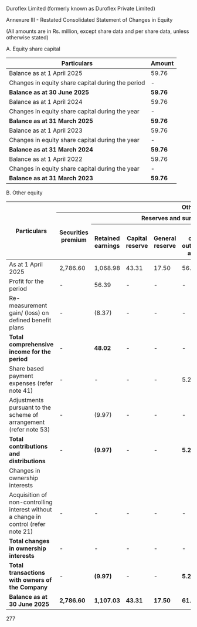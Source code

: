 Duroflex Limited (formerly known as Duroflex Private Limited)

Annexure III - Restated Consolidated Statement of Changes in Equity

(All amounts are in Rs. million, except share data and per share data, unless otherwise stated)

A. Equity share capital

<table><thead><tr><th>Particulars</th><th>Amount</th></tr></thead><tbody><tr><td>Balance as at 1 April 2025</td><td>59.76</td></tr><tr><td>Changes in equity share capital during the period</td><td>-</td></tr><tr><td><strong>Balance as at 30 June 2025</strong></td><td><strong>59.76</strong></td></tr><tr><td>Balance as at 1 April 2024</td><td>59.76</td></tr><tr><td>Changes in equity share capital during the year</td><td>-</td></tr><tr><td><strong>Balance as at 31 March 2025</strong></td><td><strong>59.76</strong></td></tr><tr><td>Balance as at 1 April 2023</td><td>59.76</td></tr><tr><td>Changes in equity share capital during the year</td><td>-</td></tr><tr><td><strong>Balance as at 31 March 2024</strong></td><td><strong>59.76</strong></td></tr><tr><td>Balance as at 1 April 2022</td><td>59.76</td></tr><tr><td>Changes in equity share capital during the year</td><td>-</td></tr><tr><td><strong>Balance as at 31 March 2023</strong></td><td><strong>59.76</strong></td></tr></tbody></table>

B. Other equity

<table><thead><tr><th rowspan="3">Particulars</th><th colspan="8">Other equity</th><th rowspan="3">Total equity</th></tr><tr><th rowspan="2">Securities premium</th><th colspan="5">Reserves and surplus</th><th rowspan="2">Other comprehensive income (OCI)</th><th rowspan="2">Total attributable to the owners of the Company</th></tr><tr><th>Retained earnings</th><th>Capital reserve</th><th>General reserve</th><th>Share options outstanding account</th><th>Demerger deficit reserve</th><th>Equity instruments through OCI</th></tr></thead><tbody><tr><td>As at 1 April 2025</td><td>2,786.60</td><td>1,068.98</td><td>43.31</td><td>17.50</td><td>56.00</td><td>-</td><td>(76.72)</td><td>3,895.67</td><td>-</td><td>3,895.67</td></tr><tr><td>Profit for the period</td><td>-</td><td>56.39</td><td>-</td><td>-</td><td>-</td><td>-</td><td>-</td><td>56.39</td><td>-</td><td>56.39</td></tr><tr><td>Re-measurement gain/ (loss) on defined benefit plans</td><td>-</td><td>(8.37)</td><td>-</td><td>-</td><td>-</td><td>-</td><td>-</td><td>(8.37)</td><td>-</td><td>(8.37)</td></tr><tr><td><strong>Total comprehensive income for the period</strong></td><td>-</td><td><strong>48.02</strong></td><td>-</td><td>-</td><td>-</td><td>-</td><td>-</td><td><strong>48.02</strong></td><td>-</td><td><strong>48.02</strong></td></tr><tr><td>Share based payment expenses (refer note 41)</td><td>-</td><td>-</td><td>-</td><td>-</td><td>5.28</td><td>-</td><td>-</td><td>5.28</td><td>-</td><td>5.28</td></tr><tr><td>Adjustments pursuant to the scheme of arrangement (refer note 53)</td><td>-</td><td>(9.97)</td><td>-</td><td>-</td><td>-</td><td>(44.78)</td><td>-</td><td>(54.75)</td><td>-</td><td>(54.75)</td></tr><tr><td><strong>Total contributions and distributions</strong></td><td>-</td><td><strong>(9.97)</strong></td><td>-</td><td>-</td><td><strong>5.28</strong></td><td><strong>(44.78)</strong></td><td>-</td><td><strong>(49.47)</strong></td><td>-</td><td><strong>(49.47)</strong></td></tr><tr><td>Changes in ownership interests</td><td></td><td></td><td></td><td></td><td></td><td></td><td></td><td></td><td></td><td></td></tr><tr><td>Acquisition of non-controlling interest without a change in control (refer note 21)</td><td>-</td><td>-</td><td>-</td><td>-</td><td>-</td><td>-</td><td>-</td><td>-</td><td>-</td><td>-</td></tr><tr><td><strong>Total changes in ownership interests</strong></td><td>-</td><td>-</td><td>-</td><td>-</td><td>-</td><td>-</td><td>-</td><td>-</td><td>-</td><td>-</td></tr><tr><td><strong>Total transactions with owners of the Company</strong></td><td>-</td><td><strong>(9.97)</strong></td><td>-</td><td>-</td><td><strong>5.28</strong></td><td><strong>(44.78)</strong></td><td>-</td><td><strong>(49.47)</strong></td><td>-</td><td><strong>(49.47)</strong></td></tr><tr><td><strong>Balance as at 30 June 2025</strong></td><td><strong>2,786.60</strong></td><td><strong>1,107.03</strong></td><td><strong>43.31</strong></td><td><strong>17.50</strong></td><td><strong>61.28</strong></td><td><strong>(44.78)</strong></td><td><strong>(76.72)</strong></td><td><strong>3,894.22</strong></td><td>-</td><td><strong>3,894.22</strong></td></tr></tbody></table>

277